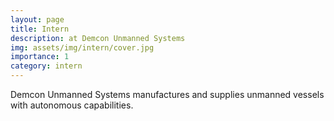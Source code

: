 ```yaml
---
layout: page
title: Intern
description: at Demcon Unmanned Systems
img: assets/img/intern/cover.jpg
importance: 1
category: intern
---
```


Demcon Unmanned Systems manufactures and supplies unmanned vessels with autonomous capabilities.